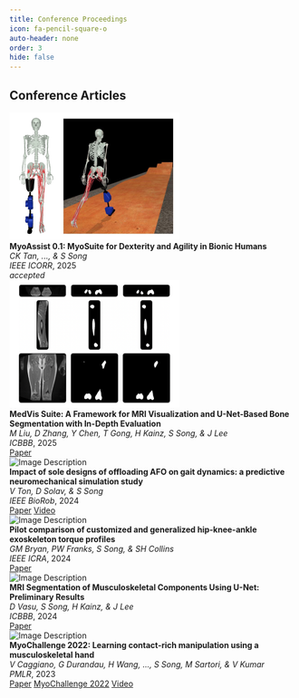 ```yaml
---
title: Conference Proceedings
icon: fa-pencil-square-o
auto-header: none
order: 3
hide: false
---
```



<div class="publication-header">
  <h2>Conference Articles</h2>
</div>

<div class="publications">

<div class="publication">
  <div class="image">
    <img src="/assets/publications/c_2025_MyoAssist01.png" alt="Image Description">
  </div>
  <div class="info">
    <div><strong>MyoAssist 0.1: MyoSuite for Dexterity and Agility in Bionic Humans</strong></div>
    <div><em>CK Tan, ..., & S Song</em></div>
    <div><i>IEEE ICORR</i>, 2025</div>
    <div class="links">
      <i>accepted</i>
    </div>
  </div>
</div>

<div class="publication">
  <div class="image">
    <img src="/assets/publications/c_2025_MedVis.png" alt="Image Description">
  </div>
  <div class="info">
    <div><strong>MedVis Suite: A Framework for MRI Visualization and U-Net-Based Bone Segmentation with In-Depth Evaluation</strong></div>
    <div><em>M Liu, D Zhang, Y Chen, T Gong, H Kainz, S Song, & J Lee</em></div>
    <div><i>ICBBB</i>, 2025</div>
    <div class="links">
      <a href="https://www.bio-conferences.org/articles/bioconf/abs/2025/14/bioconf_icbbb2025_04001/bioconf_icbbb2025_04001.html" target="_blank">Paper</a>
    </div>
  </div>
</div>

<div class="publication">
  <div class="image">
    <img src="/assets/publications/c_2024_AFOsim.png" alt="Image Description">
  </div>
  <div class="info">
    <div><strong>Impact of sole designs of offloading AFO on gait dynamics: a predictive neuromechanical simulation study</strong></div>
    <div><em>V Ton, D Solav, & S Song</em></div>
    <div><i>IEEE BioRob</i>, 2024</div>
    <div class="links">
      <a href="https://ieeexplore.ieee.org/abstract/document/10719761" target="_blank">Paper</a>
      <a href="/project/biorob2024_NM-AFO.html" target="_blank">Video</a>
    </div>
  </div>
</div>

<div class="publication">
  <div class="image">
    <img src="/assets/publications/c_2024_HILOsensitivity.png" alt="Image Description">
  </div>
  <div class="info">
    <div><strong>Pilot comparison of customized and generalized hip-knee-ankle exoskeleton torque profiles</strong></div>
    <div><em>GM Bryan, PW Franks, S Song, & SH Collins</em></div>
    <div><i>IEEE ICRA</i>, 2024</div>
    <div class="links">
      <a href="https://ieeexplore.ieee.org/abstract/document/10611676" target="_blank">Paper</a>
    </div>
  </div>
</div>

<div class="publication">
  <div class="image">
    <img src="/assets/publications/c_2024_MRIUNet.png" alt="Image Description">
  </div>
  <div class="info">
    <div><strong>MRI Segmentation of Musculoskeletal Components Using U-Net: Preliminary Results</strong></div>
    <div><em>D Vasu, S Song, H Kainz, & J Lee</em></div>
    <div><i>ICBBB</i>, 2024</div>
    <div class="links">
      <a href="https://dl.acm.org/doi/abs/10.1145/3640900.3640902" target="_blank">Paper</a>
    </div>
  </div>
</div>

<div class="publication">
  <div class="image">
    <img src="/assets/publications/c_2023_MyoChallenge22.png" alt="Image Description">
  </div>
  <div class="info">
    <div><strong>MyoChallenge 2022: Learning contact-rich manipulation using a musculoskeletal hand</strong></div>
    <div><em>V Caggiano, G Durandau, H Wang, ..., S Song, M Sartori, & V Kumar</em></div>
    <div><i>PMLR</i>, 2023</div>
    <div class="links">
      <a href="https://proceedings.mlr.press/v220/caggiano23a" target="_blank">Paper</a>
      <a href="https://sites.google.com/view/myochallenge" target="_blank">MyoChallenge 2022</a>
      <a href="https://youtu.be/a2GWNxvySrc?si=cV-kgDMq3p7ZCLVu" target="_blank">Video</a>
    </div>
  </div>
</div>

</div>